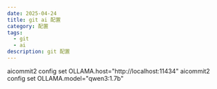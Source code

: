 ```yaml
---
date: 2025-04-24
title: git ai 配置
category: 配置
tags:
  - git
  - ai
description: git 配置
---
```


aicommit2 config set OLLAMA.host="http://localhost:11434"
aicommit2 config set OLLAMA.model="qwen3:1.7b"
